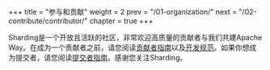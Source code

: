 +++
title = "参与和贡献"
weight = 2
prev = "/01-organization/"
next = "/02-contribute/contributor/"
chapter = true
+++

Sharding是一个开放且活跃的社区，非常欢迎高质量的贡献者与我们共建Apache Way。在成为一个贡献者之前，请您阅读[贡献者指南](/02-contribute/contributor/)以及[开发规范](/02-contribute/convention/)。如果你想成为提交者，请您阅读[提交者指南](/02-contribute/committer/)。感谢您关注Sharding。
